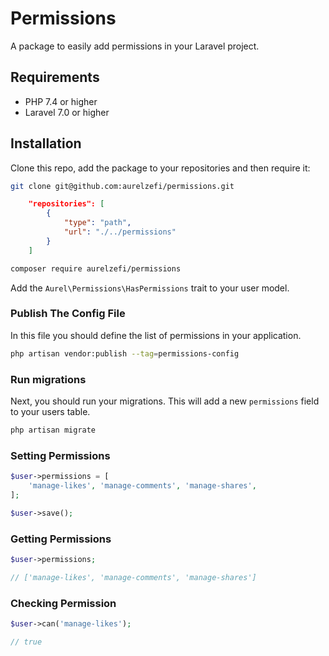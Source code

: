 # Permissions

A package to easily add permissions in your Laravel project.

## Requirements

- PHP 7.4 or higher
- Laravel 7.0 or higher

## Installation

Clone this repo, add the package to your repositories and then require it:

```bash
git clone git@github.com:aurelzefi/permissions.git
```

```json
    "repositories": [
        {
            "type": "path",
            "url": "./../permissions"
        }
    ]
```

```bash
composer require aurelzefi/permissions
```

Add the `Aurel\Permissions\HasPermissions` trait to your user model.

### Publish The Config File

In this file you should define the list of permissions in your application.

```bash
php artisan vendor:publish --tag=permissions-config
```

### Run migrations

Next, you should run your  migrations. This will add a new `permissions` field to your users table.

```bash
php artisan migrate
```

### Setting Permissions

```php
$user->permissions = [
    'manage-likes', 'manage-comments', 'manage-shares',
];

$user->save();
```

### Getting Permissions

```php
$user->permissions;

// ['manage-likes', 'manage-comments', 'manage-shares']
```

### Checking Permission

```php
$user->can('manage-likes');

// true
```
